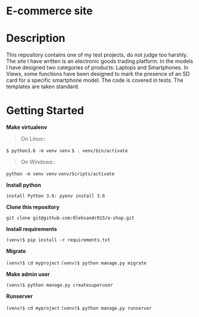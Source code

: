 E-commerce site
=====================


Description
=====================


This repository contains one of my test projects, do not judge too harshly. The site I have written is an electronic goods trading platform. In the models I have designed two categories of products: Laptops and Smartphones.
In Views, some functions have been designed to mark the presence of an SD card for a specific smartphone model. The code is covered in tests. The templates are taken standard.


 Getting Started
 ===============
 
**Make virtualenv**

>On Linux::

   `$ python3.6 -m venv venv`
   `$ . venv/bin/activate`

>On Windows::

   `python -m venv venv`
   `venv/Scripts/activate`

****Install python****

   `install Python 3.6: pyenv install 3.6`

****Clone this repository****

   `git clone git@github.com:Oleksandr015/e-shop.git`
   

****Install requirements****

   `(venv)$ pip install -r requirements.txt`

****Migrate****

   `(venv)$ cd myproject`
   `(venv)$ python manage.py migrate`

****Make admin user****

   `(venv)$ python manage.py createsuperuser`

****Runserver****

   `(venv)$ cd myproject`
   `(venv)$ python manage.py runserver`

